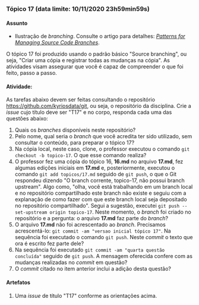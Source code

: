 ### Tópico 17 (data limite: **10/11/2020 23h59min59s**)

#### Assunto

- Ilustração de _branching_. Consulte o artigo para detalhes: [_Patterns for Managing Source Code Branches_](https://martinfowler.com/articles/branching-patterns.html).

O tópico 17 foi produzido usando o padrão básico "Source branching", ou seja, "Criar uma cópia e registrar todas as mudanças na cópia". As atividades visam
assegurar que você é capaz de compreender o que foi feito, passo a passo.

#### Atividade:

As tarefas abaixo devem ser feitas consultando o repositório https://github.com/kyriosdata/git, ou seja, o repositório da disciplina. Crie a _issue_ cujo
título deve ser "T17" e no corpo, responda cada uma das questões abaixo:

1. Quais os _branches_ disponíveis neste repositório?
1. Pelo nome, qual seria o _branch_ que você acredita ter sido utilizado, sem consultar o conteúdo, para preparar o tópico 17?
1. Na cópia local, neste caso, clone, o professor executou o comando `git checkout -b topico-17`. O que esse comando realiza?
1. O professor fez uma cópia do tópico 16, **16.md** no arquivo **17.md**,
   fez algumas edições iniciais em **17.md** e, posteriormente, executou o comando `git add topicos/17.md` seguido de `git push`, o que o Git respondeu dizendo "O branch corrente, topico-17, não possui branch upstream". Algo como, "olha, você está trabalhando em um branch local e no repositório compartilhado este branch não existe e seguiu com a explanação de como fazer com que este
   branch local seja depositado no repositório compartilhado". Segui a sugestão, executei `git push --set-upstream origin topico-17`. Neste momento, o _branch_ foi criado no repositório e a pergunta: o arquivo **17.md** faz parte do _branch_?
1. O arquivo **17.md** não foi acrescentado ao _branch_. Precisamos acrescentá-lo: `git commit -am "versao inicial tópico 17"`. Na sequência foi executado o comando `git push`. Neste _commit_ o texto que ora é escrito fez parte dele?
1. Na sequência foi executado `git commit -am "quarta questão concluída"` seguido de `git push`. A mensagem oferecida confere com as mudanças realizadas no _commit_ em questão?
1. O _commit_ citado no item anterior inclui a adição desta questão?

#### Artefatos

1. Uma _issue_ de título "T17" conforme as orientações acima.
